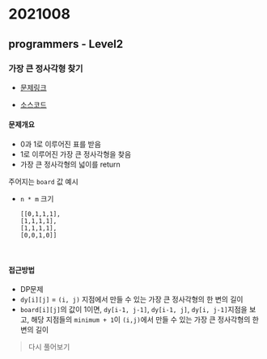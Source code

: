 # 2021008

## programmers - Level2

### 가장 큰 정사각형 찾기

- [문제링크](https://programmers.co.kr/learn/courses/30/lessons/12905)

- [소스코드](./source_code/largestSquare.js)

#### 문제개요

- 0과 1로 이루어진 표를 받음
- 1로 이루어진 가장 큰 정사각형을 찾음
- 가장 큰 정사각형의 넓이를 return

주어지는 `board` 값 예시

- `n * m` 크기
  ```
  [[0,1,1,1],
  [1,1,1,1],
  [1,1,1,1],
  [0,0,1,0]]
  ```

<br>

#### 접근방법

- DP문제
- `dy[i][j]` = `(i, j)` 지점에서 만들 수 있는 가장 큰 정사각형의 한 변의 길이
- `board[i][j]`의 값이 1이면,
  `dy[i-1, j-1]`, `dy[i-1, j]`, `dy[i, j-1]`지점을 보고,
  해당 지점들의 `minimum + 1`이 `(i,j)`에서 만들 수 있는 가장 큰 정사각형의 한 변의 길이

> 다시 풀어보기

